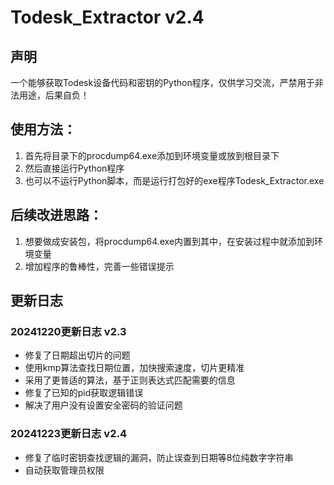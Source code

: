 # Todesk_Extractor v2.4

## 声明
一个能够获取Todesk设备代码和密钥的Python程序，仅供学习交流，严禁用于非法用途，后果自负！

## 使用方法：
1. 首先将目录下的procdump64.exe添加到环境变量或放到根目录下
2. 然后直接运行Python程序
3. 也可以不运行Python脚本，而是运行打包好的exe程序Todesk_Extractor.exe

## 后续改进思路：
1. 想要做成安装包，将procdump64.exe内置到其中，在安装过程中就添加到环境变量
2. 增加程序的鲁棒性，完善一些错误提示

## 更新日志

### 20241220更新日志    v2.3
- 修复了日期超出切片的问题
- 使用kmp算法查找日期位置，加快搜索速度，切片更精准
- 采用了更普适的算法，基于正则表达式匹配需要的信息
- 修复了已知的pid获取逻辑错误
- 解决了用户没有设置安全密码的验证问题


### 20241223更新日志    v2.4
- 修复了临时密钥查找逻辑的漏洞，防止误查到日期等8位纯数字字符串
- 自动获取管理员权限

